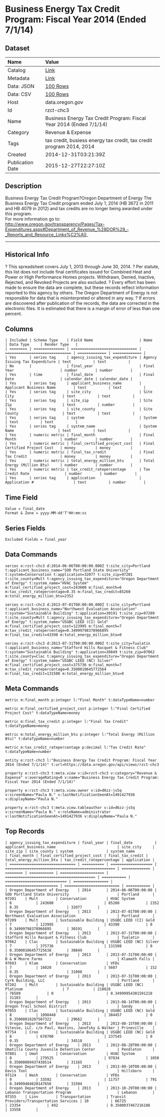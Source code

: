 # Business Energy Tax Credit Program: Fiscal Year 2014 (Ended 7/1/14)

## Dataset

| Name | Value |
| :--- | :---- |
| Catalog | [Link](https://catalog.data.gov/dataset/business-energy-tax-credit-program-fiscal-year-2014-0e49c) |
| Metadata | [Link](https://data.oregon.gov/api/views/rzct-chc3) |
| Data: JSON | [100 Rows](https://data.oregon.gov/api/views/rzct-chc3/rows.json?max_rows=100) |
| Data: CSV | [100 Rows](https://data.oregon.gov/api/views/rzct-chc3/rows.csv?max_rows=100) |
| Host | data.oregon.gov |
| Id | rzct-chc3 |
| Name | Business Energy Tax Credit Program: Fiscal Year 2014 (Ended 7/1/14) |
| Category | Revenue & Expense |
| Tags | tax credit, busiess energy tax credit, tax credit program 2014, 2014 |
| Created | 2014-12-31T03:21:39Z |
| Publication Date | 2015-12-27T22:27:10Z |

## Description

Business Energy Tax Credit Program?Oregon Department of Energy  The Business Energy Tax Credit program ended July 1, 2014  (HB 3672 in 2011 and HB 4079 in 2012) and tax credits are no longer being awarded under this program.  
For more information go to: http://www.oregon.gov/transparency/Pages/Tax-Expenditures.aspx#Department_of_Revenue_%28DOR%29_-_Reports_and_Resource_Links%C2%A0_

------------------
Historical Info
--------------------
?	This spreadsheet covers July 1, 2013 through June 30, 2014.
?	Per statute, this list does not include final certificates issued for Combined Heat and Power or High Performance Homes projects. Withdrawn, Denied, Inactive, Rejected, and Revoked Projects are also excluded.
?	Every effort has been made to ensure the data are complete, but these records reflect information reported to this agency by others. The Oregon Department of Energy is not responsible for data that is misinterpreted or altered in any way.
?	If errors are discovered after publication of the records, the data are corrected in the electronic files.  It is estimated that there is a margin of error of less than one percent.

## Columns

```ls
| Included | Schema Type    | Field Name                     | Name                           | Data Type     | Render Type   |
| ======== | ============== | ============================== | ============================== | ============= | ============= |
| Yes      | series tag     | agency_issuing_tax_expenditure | Agency Issuing Tax Expenditure | text          | text          |
| No       |                | final_year                     | Final Year                     | number        | number        |
| Yes      | time           | final_date                     | Final Date                     | calendar_date | calendar_date |
| Yes      | series tag     | applicant_business_name        | Applicant Business Name        | text          | text          |
| Yes      | series tag     | site_city                      | Site City                      | text          | text          |
| Yes      | series tag     | site_zip                       | Site Zip                       | text          | number        |
| Yes      | series tag     | site_county                    | Site County                    | text          | text          |
| Yes      | series tag     | system                         | System                         | text          | text          |
| Yes      | series tag     | system_name                    | System Name                    | text          | text          |
| Yes      | numeric metric | final_month                    | Final Month                    | number        | number        |
| Yes      | numeric metric | final_certified_project_cost   | Final Certified Project Cost   | money         | money         |
| Yes      | numeric metric | final_tax_credit               | Final Tax Credit               | money         | money         |
| Yes      | numeric metric | total_energy_million_btu       | Total Energy (Million Btu)     | number        | number        |
| Yes      | numeric metric | tax_credit_ratepercentage      | Tax Credit Rate                | number        | number        |
| Yes      | series tag     | application                    | Application #                  | text          | number        |
```

## Time Field

```ls
Value = final_date
Format & Zone = yyyy-MM-dd'T'HH:mm:ss
```

## Series Fields

```ls
Excluded Fields = final_year
```

## Data Commands

```ls
series e:rzct-chc3 d:2014-06-06T00:00:00.000Z t:site_city=Portland t:applicant_business_name="SOO Portland State University" t:system=Conservation t:application=32077 t:site_zip=97201 t:site_county=Mult t:agency_issuing_tax_expenditure="Oregon Department of Energy" t:system_name="HVAC System" m:final_certified_project_cost=243600 m:final_month=6 m:tax_credit_ratepercentage=0.35 m:final_tax_credit=85260 m:total_energy_million_btu=2352

series e:rzct-chc3 d:2013-07-01T00:00:00.000Z t:site_city=Portland t:applicant_business_name="Northwest Evaluation Association" t:system="Sustainable Building" t:application=30191 t:site_zip=97209 t:site_county=Mult t:agency_issuing_tax_expenditure="Oregon Department of Energy" t:system_name="USGBC LEED (CI) Gold" m:final_certified_project_cost=123995 m:final_month=7 m:tax_credit_ratepercentage=0.34999798378966895 m:final_tax_credit=43398 m:total_energy_million_btu=0

series e:rzct-chc3 d:2013-07-31T00:00:00.000Z t:site_city=Tualatin t:applicant_business_name="Stafford Hills Racquet & Fitness Club" t:system="Sustainable Building" t:application=30849 t:site_zip=97062 t:site_county=Clac t:agency_issuing_tax_expenditure="Oregon Department of Energy" t:system_name="USGBC LEED (NC) Silver" m:final_certified_project_cost=375736 m:final_month=7 m:tax_credit_ratepercentage=0.3500010645772564 m:final_tax_credit=131508 m:total_energy_million_btu=0
```

## Meta Commands

```ls
metric m:final_month p:integer l:"Final Month" t:dataTypeName=number

metric m:final_certified_project_cost p:integer l:"Final Certified Project Cost" t:dataTypeName=money

metric m:final_tax_credit p:integer l:"Final Tax Credit" t:dataTypeName=money

metric m:total_energy_million_btu p:integer l:"Total Energy (Million Btu)" t:dataTypeName=number

metric m:tax_credit_ratepercentage p:decimal l:"Tax Credit Rate" t:dataTypeName=number

entity e:rzct-chc3 l:"Business Energy Tax Credit Program: Fiscal Year 2014 (Ended 7/1/14)" t:url=https://data.oregon.gov/api/views/rzct-chc3

property e:rzct-chc3 t:meta.view v:id=rzct-chc3 v:category="Revenue & Expense" v:averageRating=0 v:name="Business Energy Tax Credit Program: Fiscal Year 2014 (Ended 7/1/14)"

property e:rzct-chc3 t:meta.view.owner v:id=d6zz-js5q v:screenName="Paula N." v:lastNotificationSeenAt=1491427936 v:displayName="Paula N."

property e:rzct-chc3 t:meta.view.tableauthor v:id=d6zz-js5q v:screenName="Paula N." v:roleName=administrator v:lastNotificationSeenAt=1491427936 v:displayName="Paula N."
```

## Top Records

```ls
| agency_issuing_tax_expenditure | final_year | final_date          | applicant_business_name                            | site_city     | site_zip | site_county | system               | system_name                               | final_month | final_certified_project_cost | final_tax_credit | total_energy_million_btu | tax_credit_ratepercentage | application | 
| ============================== | ========== | =================== | ================================================== | ============= | ======== | =========== | ==================== | ========================================= | =========== | ============================ | ================ | ======================== | ========================= | =========== | 
| Oregon Department of Energy    | 2014       | 2014-06-06T00:00:00 | SOO Portland State University                      | Portland      | 97201    | Mult        | Conservation         | HVAC System                               | 6           | 243600                       | 85260            | 2352                     | 0.35                      | 32077       | 
| Oregon Department of Energy    | 2013       | 2013-07-01T00:00:00 | Northwest Evaluation Association                   | Portland      | 97209    | Mult        | Sustainable Building | USGBC LEED (CI) Gold                      | 7           | 123995                       | 43398            | 0                        | 0.34999798378966895       | 30191       | 
| Oregon Department of Energy    | 2013       | 2013-07-31T00:00:00 | Stafford Hills Racquet & Fitness Club              | Tualatin      | 97062    | Clac        | Sustainable Building | USGBC LEED (NC) Silver                    | 7           | 375736                       | 131508           | 0                        | 0.35000106457725638       | 30849       | 
| Oregon Department of Energy    | 2013       | 2013-07-31T00:00:00 | B & W Moore Farms                                  | Klamath Falls | 97603    | Klam        | Conservation         | VFDs                                      | 7           | 16020                        | 5607             | 152                      | 0.35                      | 31008       | 
| Oregon Department of Energy    | 2013       | 2013-07-31T00:00:00 | Cyrk Building, LLC                                 | Portland      | 97202    | Mult        | Sustainable Building | USGBC LEED (NC) Platinum                  | 7           | 218826                       | 76589            | 0                        | 0.34999954301591218       | 31103       | 
| Oregon Department of Energy    | 2013       | 2013-08-14T00:00:00 | Oregon Trail School District                       | Sandy         | 97055    | Clac        | Sustainable Building | USGBC LEED (NC) Gold                      | 8           | 1098448                      | 384457           | 0                        | 0.35000018207507322       | 29662       | 
| Oregon Department of Energy    | 2013       | 2013-08-15T00:00:00 | Vitesse, LLC. c/o Paul, Hastins, Janofsky & Walker | Prineville    | 97754    | Croo        | Sustainable Building | USGBC LEED (NC) Gold                      | 8           | 678700                       | 237545           | 0                        | 0.35                      | 34518       | 
| Oregon Department of Energy    | 2013       | 2013-08-28T00:00:00 | Umatilla County Juvenile Detention Center          | Pendleton     | 97801    | Umat        | Conservation         | HVAC System                               | 8           | 279525                       | 97834            | 1058                     | 0.35000089437438514       | 31165       | 
| Oregon Department of Energy    | 2013       | 2013-09-10T00:00:00 | Davis Tool                                         | Hillsboro     | 97124    | Wash        | Conservation         | VFDs                                      | 9           | 33592                        | 11757            | 791                      | 0.34999404620147656       | 31504       | 
| Oregon Department of Energy    | 2013       | 2013-10-29T00:00:00 | Lebanon Transportation Program                     | Lebanon       | 97355    | Linn        | Transportation       | Transit Providers/Transportation Services | 10          | 66725                        | 23354            | 492                      | 0.3500037467216186        | 33558       | 
```